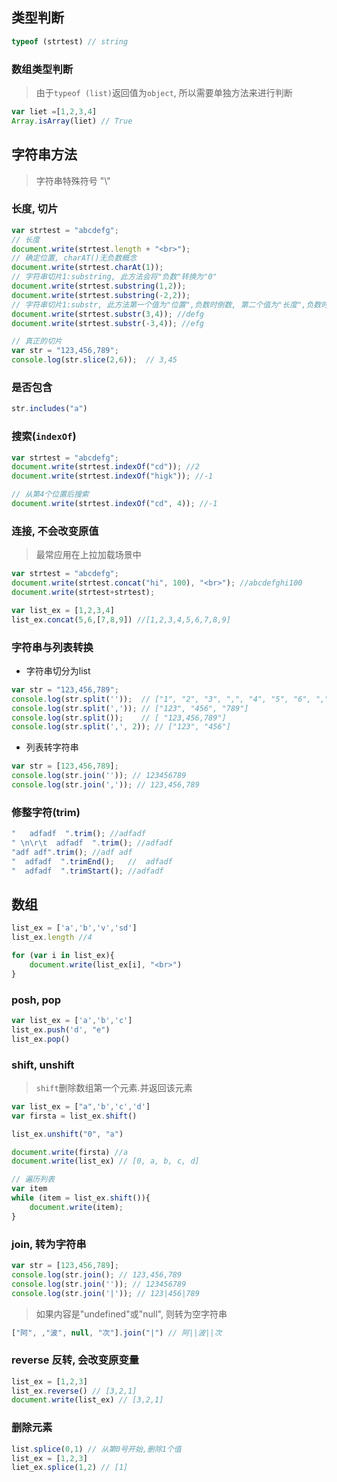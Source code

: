 
## 类型判断

```js
typeof (strtest) // string
```

### 数组类型判断

> 由于`typeof (list)`返回值为`object`, 所以需要单独方法来进行判断

```js
var liet =[1,2,3,4]
Array.isArray(liet) // True
```


## 字符串方法

> 字符串特殊符号 "\\"

### 长度, 切片

```js
var strtest = "abcdefg";
// 长度
document.write(strtest.length + "<br>");
// 确定位置, charAT()无负数概念
document.write(strtest.charAt(1));
// 字符串切片1:substring, 此方法会将"负数"转换为"0"
document.write(strtest.substring(1,2));
document.write(strtest.substring(-2,2));
// 字符串切片1:substr, 此方法第一个值为"位置",负数时倒数, 第二个值为"长度",负数时为0.
document.write(strtest.substr(3,4)); //defg
document.write(strtest.substr(-3,4)); //efg

// 真正的切片
var str = "123,456,789";
console.log(str.slice(2,6));  // 3,45
```

### 是否包含
```js
str.includes("a")
```


### 搜索(`indexOf`)

```js
var strtest = "abcdefg";
document.write(strtest.indexOf("cd")); //2
document.write(strtest.indexOf("higk")); //-1

// 从第4个位置后搜索
document.write(strtest.indexOf("cd", 4)); //-1
```

### 连接, 不会改变原值

> 最常应用在上拉加载场景中

```js
var strtest = "abcdefg";
document.write(strtest.concat("hi", 100), "<br>"); //abcdefghi100
document.write(strtest+strtest);

var list_ex = [1,2,3,4]
list_ex.concat(5,6,[7,8,9]) //[1,2,3,4,5,6,7,8,9]
```

### 字符串与列表转换

- 字符串切分为list

```js
var str = "123,456,789";
console.log(str.split(''));  // ["1", "2", "3", ",", "4", "5", "6", ",", "7", "8", "9"]
console.log(str.split(',')); // ["123", "456", "789"]
console.log(str.split());    // [ "123,456,789"]
console.log(str.split(',', 2)); // ["123", "456"]
```

- 列表转字符串

```js
var str = [123,456,789];
console.log(str.join('')); // 123456789
console.log(str.join(',')); // 123,456,789
```

### 修整字符(trim)

```js
"   adfadf  ".trim(); //adfadf
" \n\r\t  adfadf  ".trim(); //adfadf
"adf adf".trim(); //adf adf
"  adfadf  ".trimEnd();   //  adfadf
"  adfadf  ".trimStart(); //adfadf
```

## 数组

```js
list_ex = ['a','b','v','sd']
list_ex.length //4

for (var i in list_ex){
    document.write(list_ex[i], "<br>")
}

```

### posh, pop

```js
var list_ex = ['a','b','c']
list_ex.push('d', "e")
list_ex.pop()
```

### shift, unshift

> `shift`删除数组第一个元素.并返回该元素

```js
var list_ex = ["a",'b','c','d']
var firsta = list_ex.shift()

list_ex.unshift("0", "a")

document.write(firsta) //a
document.write(list_ex) // [0, a, b, c, d]

// 遍历列表
var item
while (item = list_ex.shift()){
    document.write(item);
}
```
### join, 转为字符串

```js
var str = [123,456,789];
console.log(str.join(); // 123,456,789
console.log(str.join('')); // 123456789
console.log(str.join('|')); // 123|456|789
```

> 如果内容是"undefined"或"null", 则转为空字符串

```js
["阿", ,"波", null, "次"].join("|") // 阿||波||次
```

### reverse 反转, 会改变原变量

```js
list_ex = [1,2,3]
list_ex.reverse() // [3,2,1]
document.write(list_ex) // [3,2,1]
```

### 删除元素

```js
list.splice(0,1) // 从第0号开始,删除1个值
list_ex = [1,2,3]
liet_ex.splice(1,2) // [1]
```
